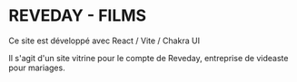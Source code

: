 # REVEDAY - FILMS

Ce site est développé avec React / Vite / Chakra UI

Il s'agit d'un site vitrine pour le compte de Reveday, entreprise de videaste pour mariages.
